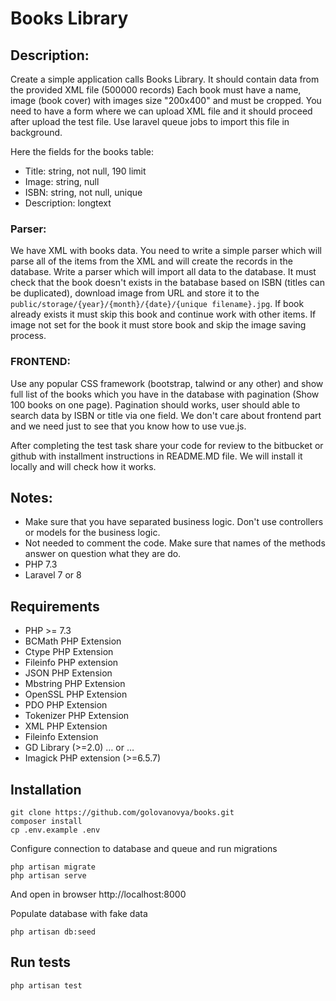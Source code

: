 # Books Library

## Description:

Create a simple application calls Books Library. It should contain data from the provided XML file (500000 records)
Each book must have a name, image (book cover) with images size "200x400" and must be cropped.
You need to have a form where we can upload XML file and it should proceed after upload the test file. Use laravel queue jobs to import this file in background.

Here the fields for the books table:
- Title: string, not null, 190 limit
- Image: string, null
- ISBN: string, not null, unique
- Description: longtext

### Parser:

We have XML with books data. You need to write a simple parser which will parse all of the items from the XML and will create the records in the database. Write a parser which will import all data to the database. It must check that the book doesn't exists in the batabase based on ISBN (titles can be duplicated), download image from URL and store it to the `public/storage/{year}/{month}/{date}/{unique filename}.jpg`. If book already exists it must skip this book and continue work with other items. If image not set for the book it must store book and skip the image saving process.

### FRONTEND:

Use any popular CSS framework (bootstrap, talwind or any other) and show full list of the books which you have in the database with pagination (Show 100 books on one page). Pagination should works, user should able to search data by ISBN or title via one field. We don't care about frontend part and we need just to see that you know how to use vue.js.

After completing the test task share your code for review to the bitbucket or github with installment instructions in README.MD file. We will install it locally and will check how it works.

## Notes:

- Make sure that you have separated business logic. Don't use controllers or models for the business logic.
- Not needed to comment the code. Make sure that names of the methods answer on question what they are do.
- PHP 7.3
- Laravel 7 or 8

## Requirements

- PHP >= 7.3
- BCMath PHP Extension
- Ctype PHP Extension
- Fileinfo PHP extension
- JSON PHP Extension
- Mbstring PHP Extension
- OpenSSL PHP Extension
- PDO PHP Extension
- Tokenizer PHP Extension
- XML PHP Extension
- Fileinfo Extension
- GD Library (>=2.0) … or …
- Imagick PHP extension (>=6.5.7)

## Installation

    git clone https://github.com/golovanovya/books.git
    composer install
    cp .env.example .env

Configure connection to database and queue and run migrations

    php artisan migrate
    php artisan serve

And open in browser http://localhost:8000

Populate database with fake data

    php artisan db:seed

## Run tests

    php artisan test
